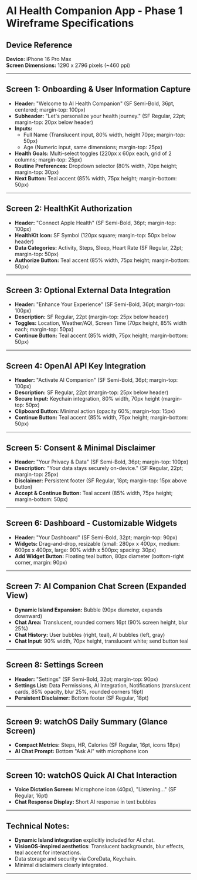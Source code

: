 
# AI Health Companion App - Phase 1 Wireframe Specifications

## Device Reference
**Device:** iPhone 16 Pro Max  
**Screen Dimensions:** 1290 x 2796 pixels (~460 ppi)

---

## Screen 1: Onboarding & User Information Capture
- **Header:** "Welcome to AI Health Companion" (SF Semi-Bold, 36pt, centered; margin-top: 100px)
- **Subheader:** "Let's personalize your health journey." (SF Regular, 22pt; margin-top: 20px below header)
- **Inputs:**
  - Full Name (Translucent input, 80% width, height 70px; margin-top: 50px)
  - Age (Numeric input, same dimensions; margin-top: 25px)
- **Health Goals:** Multi-select toggles (220px x 60px each, grid of 2 columns; margin-top: 25px)
- **Routine Preferences:** Dropdown selector (80% width, 70px height; margin-top: 30px)
- **Next Button:** Teal accent (85% width, 75px height; margin-bottom: 50px)

---

## Screen 2: HealthKit Authorization
- **Header:** "Connect Apple Health" (SF Semi-Bold, 36pt; margin-top: 100px)
- **HealthKit Icon:** SF Symbol (120px square; margin-top: 50px below header)
- **Data Categories:** Activity, Steps, Sleep, Heart Rate (SF Regular, 22pt; margin-top: 50px)
- **Authorize Button:** Teal accent (85% width, 75px height; margin-bottom: 50px)

---

## Screen 3: Optional External Data Integration
- **Header:** "Enhance Your Experience" (SF Semi-Bold, 36pt; margin-top: 100px)
- **Description:** SF Regular, 22pt (margin-top: 25px below header)
- **Toggles:** Location, Weather/AQI, Screen Time (70px height, 85% width each; margin-top: 50px)
- **Continue Button:** Teal accent (85% width, 75px height; margin-bottom: 50px)

---

## Screen 4: OpenAI API Key Integration
- **Header:** "Activate AI Companion" (SF Semi-Bold, 36pt; margin-top: 100px)
- **Description:** SF Regular, 22pt (margin-top: 25px below header)
- **Secure Input:** Keychain integration, 80% width, 70px height (margin-top: 50px)
- **Clipboard Button:** Minimal action (opacity 60%; margin-top: 15px)
- **Continue Button:** Teal accent (85% width, 75px height; margin-bottom: 50px)

---

## Screen 5: Consent & Minimal Disclaimer
- **Header:** "Your Privacy & Data" (SF Semi-Bold, 36pt; margin-top: 100px)
- **Description:** "Your data stays securely on-device." (SF Regular, 22pt; margin-top: 25px)
- **Disclaimer:** Persistent footer (SF Regular, 18pt; margin-top: 15px above button)
- **Accept & Continue Button:** Teal accent (85% width, 75px height; margin-bottom: 50px)

---

## Screen 6: Dashboard - Customizable Widgets
- **Header:** "Your Dashboard" (SF Semi-Bold, 32pt; margin-top: 90px)
- **Widgets:** Drag-and-drop, resizable (small: 280px x 400px, medium: 600px x 400px, large: 90% width x 500px; spacing: 30px)
- **Add Widget Button:** Floating teal button, 80px diameter (bottom-right corner, margin: 90px)

---

## Screen 7: AI Companion Chat Screen (Expanded View)
- **Dynamic Island Expansion:** Bubble (90px diameter, expands downward)
- **Chat Area:** Translucent, rounded corners 16pt (90% screen height, blur 25%)
- **Chat History:** User bubbles (right, teal), AI bubbles (left, gray)
- **Chat Input:** 90% width, 70px height, translucent white; send button teal

---

## Screen 8: Settings Screen
- **Header:** "Settings" (SF Semi-Bold, 32pt; margin-top: 90px)
- **Settings List:** Data Permissions, AI Integration, Notifications (translucent cards, 85% opacity, blur 25%, rounded corners 16pt)
- **Persistent Disclaimer:** Bottom footer (SF Regular, 18pt)

---

## Screen 9: watchOS Daily Summary (Glance Screen)
- **Compact Metrics:** Steps, HR, Calories (SF Regular, 16pt, icons 18px)
- **AI Chat Prompt:** Bottom "Ask AI" with microphone icon

---

## Screen 10: watchOS Quick AI Chat Interaction
- **Voice Dictation Screen:** Microphone icon (40px), "Listening..." (SF Regular, 16pt)
- **Chat Response Display:** Short AI response in text bubbles

---

## Technical Notes:
- **Dynamic Island integration** explicitly included for AI chat.
- **VisionOS-inspired aesthetics**: Translucent backgrounds, blur effects, teal accent for interactions.
- Data storage and security via CoreData, Keychain.
- Minimal disclaimers clearly integrated.

---

